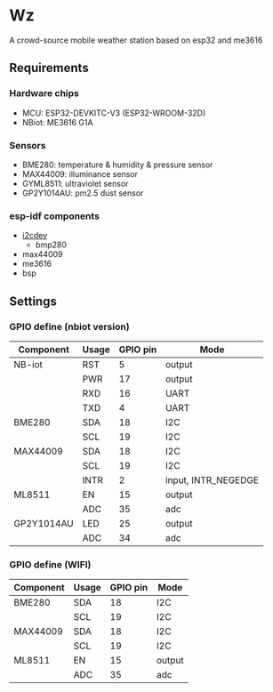 # Wz

A crowd-source mobile weather station based on esp32 and me3616

## Requirements

### Hardware chips

- MCU: ESP32-DEVKITC-V3 (ESP32-WROOM-32D)
- NBiot: ME3616 G1A

### Sensors

- BME280: temperature & humidity & pressure sensor
- MAX44009: illuminance sensor
- GYML8511: ultraviolet sensor
- GP2Y1014AU: pm2.5 dust sensor

### esp-idf components

- [i2cdev](https://github.com/UncleRus/esp-idf-lib)
  - bmp280
- max44009 
- me3616
- bsp

## Settings

### GPIO define (nbiot version)

| Component | Usage | GPIO pin   | Mode     |
| --------- | -------- | ------ | ---- |
| NB-iot    | RST      | 5 |   output|
|           | PWR | 17 | output |
|           | RXD | 16 | UART |
|           | TXD | 4 | UART |
| BME280 | SDA | 18 | I2C |
|           | SCL | 19 | I2C |
| MAX44009 | SDA | 18 | I2C |
|           | SCL | 19 | I2C |
|           | INTR | 2 | input, INTR_NEGEDGE |
| ML8511 | EN | 15 | output |
|           | ADC | 35 | adc |
|GP2Y1014AU|LED|25|output|
||ADC|34|adc|

### GPIO define (WIFI)
| Component | Usage | GPIO pin   | Mode     |
| --------- | -------- | ------ | ---- |
| BME280 | SDA | 18 | I2C |
|           | SCL | 19 | I2C |
| MAX44009 | SDA | 18 | I2C |
|           | SCL | 19 | I2C |
| ML8511 | EN | 15 | output |
|           | ADC | 35 | adc |
